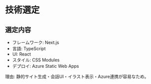 # 技術選定

## 選定内容
- フレームワーク: Next.js
- 言語: TypeScript
- UI: React
- スタイル: CSS Modules
- デプロイ: Azure Static Web Apps

理由: 静的サイト生成・会話UI・イラスト表示・Azure連携が容易なため。
